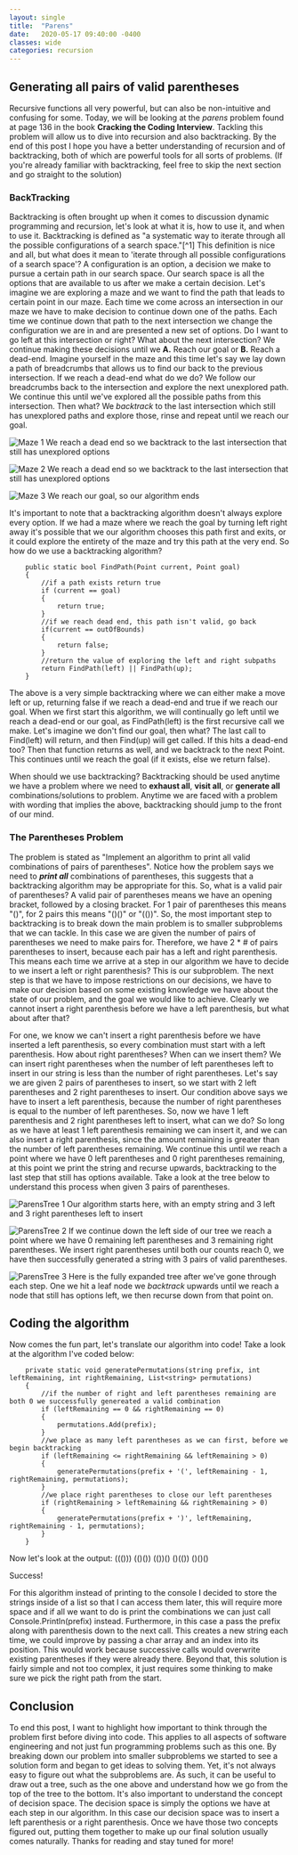 ```yaml
---
layout: single
title:  "Parens"
date:   2020-05-17 09:40:00 -0400
classes: wide
categories: recursion
---
```

## Generating all pairs of valid parentheses
Recursive functions all very powerful, but can also be non-intuitive and confusing for some. Today, we will be looking at the _parens_ problem found at page 136 in the book **Cracking the Coding Interview**. Tackling this problem will allow us to dive into recursion and also backtracking. By the end of this post I hope you have a better understanding of recursion and of backtracking, both of which are powerful tools for all sorts of problems. (If you're already familiar with backtracking, feel free to skip the next section and go straight to the solution)

### BackTracking
Backtracking is often brought up when it comes to discussion dynamic programming and recursion, let's look at what it is, how to use it, and when to use it.  Backtracking is defined as "a systematic way to iterate through all the possible configurations of a search space."[^1] This definition is nice and all, but what does it mean to 'iterate through all possible configurations of a search space'? A configuration is an option, a decision we make to pursue a certain path in our search space. Our search space is all the options that are available to us after we make a certain decision. Let's imagine we are exploring a maze and we want to find the path that leads to certain point in our maze. Each time we come across an intersection in our maze we have to make decision to continue down one of the paths. Each time we continue down that path to the next intersection we change the configuration we are in and are presented a new set of options. Do I want to go left at this intersection or right? What about the next intersection? We continue making these decisions until we **A.** Reach our goal or **B.** Reach a dead-end. Imagine yourself in the maze and this time let's say we lay down a path of breadcrumbs that allows us to find our back to the previous intersection. If we reach a dead-end what do we do? We follow our breadcrumbs back to the intersection and explore the next unexplored path. We continue this until we've explored all the possible paths from this intersection. Then what? We _backtrack_ to the last intersection which still has unexplored paths and explore those, rinse and repeat until we reach our goal.

![Maze 1](https://github.com/adamlawson99/IntelligentProgrammer/raw/master/assets/Images/Parens/maze1.png)
We reach a dead end so we backtrack to the last intersection that still has unexplored options

![Maze 2](https://github.com/adamlawson99/IntelligentProgrammer/raw/master/assets/Images/Parens/maze2.png)
We reach a dead end so we backtrack to the last intersection that still has unexplored options

![Maze 3](https://github.com/adamlawson99/IntelligentProgrammer/raw/master/assets/Images/Parens/maze3.png)
We reach our goal, so our algorithm ends

It's important to note that a backtracking algorithm doesn't always explore every option. If we had a maze where we reach the goal by turning left right away it's possible that we our algorithm chooses this path first and exits, or it could explore the entirety of the maze and try this path at the very end. So how do we use a backtracking algorithm? 

        public static bool FindPath(Point current, Point goal)
        {
            //if a path exists return true
            if (current == goal)
            {
                return true;
            }
            //if we reach dead end, this path isn't valid, go back
            if(current == outOfBounds)
            {
                return false;
            }
            //return the value of exploring the left and right subpaths
            return FindPath(left) || FindPath(up);
        }

The above is a very simple backtracking where we can either make a move left or up, returning false if we reach a dead-end and true if we reach our goal. When we first start this algorithm, we will continually go left until we reach a dead-end or our goal, as FindPath(left) is the first recursive call we make. Let's imagine we don't find our goal, then what? The last call to Find(left) will return, and then Find(up) will get called. If this hits a dead-end too? Then that function returns as well, and we backtrack to the next Point. This continues until we reach the goal (if it exists, else we return false).

When should we use backtracking? Backtracking should be used anytime we have a problem where we need to **exhaust all**, **visit all**, or **generate all** combinations/solutions to problem. Anytime we are faced with a problem with wording that implies the above, backtracking should jump to the front of our mind.

### The Parentheses Problem
The problem is stated as "Implement an algorithm to print all valid combinations of pairs of parentheses". Notice how the problem says we need to **_print all_** combinations of parentheses, this suggests that a backtracking algorithm may be appropriate for this. So, what is a valid pair of parentheses? A valid pair of parentheses means we have an opening bracket, followed by a closing bracket. For 1 pair of parentheses this means "()", for 2 pairs this means "()()" or "(())". So, the most important step to backtracking is to break down the main problem is to smaller subproblems that we can tackle. In this case we are given the number of pairs of parentheses we need to make pairs for. Therefore, we have 2 * # of pairs parentheses to insert, because each pair has a left and right parenthesis. This means each time we arrive at a step in our algorithm we have to decide to we insert a left or right parenthesis? This is our subproblem. The next step is that we have to impose restrictions on our decisions, we have to make our decision based on some existing knowledge we have about the state of our problem, and the goal we would like to achieve. Clearly we cannot insert a right parenthesis before we have a left parenthesis, but what about after that?

For one, we know we can't insert a right parenthesis before we have inserted a left parenthesis, so every combination must start with a left parenthesis. How about right parentheses? When can we insert them? We can insert right parentheses when the number of left parentheses left to insert in our string is less than the number of right parentheses. Let's say we are given 2 pairs of parentheses to insert, so we start with 2 left parentheses and 2 right parentheses to insert. Our condition above says we have to insert a left parenthesis, because the number of right parentheses is equal to the number of left parentheses. So, now we have 1 left parenthesis and 2 right parentheses left to insert, what can we do? So long as we have at least 1 left parenthesis remaining we can insert it, and we can also insert a right parenthesis, since the amount remaining is greater than the number of left parentheses remaining. We continue this until we reach a point where we have 0 left parentheses and 0 right parentheses remaining, at this point we print the string and recurse upwards, backtracking to the last step that still has options available. Take a look at the tree below to understand this process when given 3 pairs of parentheses.

![ParensTree 1](https://github.com/adamlawson99/IntelligentProgrammer/raw/master/assets/Images/Parens/parenstree-1.jpg)
Our algorithm starts here, with an empty string and 3 left and 3 right parentheses left to insert

![ParensTree 2](https://github.com/adamlawson99/IntelligentProgrammer/raw/master/assets/Images/Parens/parenstree-2.jpg)
If we continue down the left side of our tree we reach a point where we have 0 remaining left parentheses and 3 remaining right parentheses.
We insert right parentheses until both our counts reach 0, we have then successfully generated a string with 3 pairs of valid parentheses.

![ParensTree 3](https://github.com/adamlawson99/IntelligentProgrammer/raw/master/assets/Images/Parens/parenstree-3.jpg)
Here is the fully expanded tree after we've gone through each step. One we hit a leaf node we _backtrack_ upwards until we reach a node that still has options left,
we then recurse down from that point on.

## Coding the algorithm
Now comes the fun part, let's translate our algorithm into code! Take a look at the algorithm I've coded below:

        private static void generatePermutations(string prefix, int leftRemaining, int rightRemaining, List<string> permutations)
        {
            //if the number of right and left parentheses remaining are both 0 we successfully genereated a valid combination
            if (leftRemaining == 0 && rightRemaining == 0)
            {
                permutations.Add(prefix);
            }
            //we place as many left parentheses as we can first, before we begin backtracking
            if (leftRemaining <= rightRemaining && leftRemaining > 0)
            {
                generatePermutations(prefix + '(', leftRemaining - 1, rightRemaining, permutations);
            }
            //we place right parentheses to close our left parentheses
            if (rightRemaining > leftRemaining && rightRemaining > 0)
            {
                generatePermutations(prefix + ')', leftRemaining, rightRemaining - 1, permutations);
            }
        }

Now let's look at the output:
    ((()))
    (()())
    (())()
    ()(())
    ()()()

Success!

For this algorithm instead of printing to the console I decided to store the strings inside of a list so that I can access them later, this will require more space and if all we want to do is print the combinations we can just call Console.Println(prefix) instead. Furthermore, in this case a pass the prefix along with parenthesis down to the next call. This creates a new string each time, we could improve by passing a char array and an index into its position. This would work because successive calls would overwrite existing parentheses if they were already there. Beyond that, this solution is fairly simple and not too complex, it just requires some thinking to make sure we pick the right path from the start.

## Conclusion

To end this post, I want to highlight how important to think through the problem first before diving into code. This applies to all aspects of software engineering and not just fun programming problems such as this one. By breaking down our problem into smaller subproblems we started to see a solution form and began to get ideas to solving them. Yet, it's not always easy to figure out what the subproblems are. As such, it can be useful to draw out a tree, such as the one above and understand how we go from the top of the tree to the bottom. It's also important to understand the concept of decision space. The decision space is simply the options we have at each step in our algorithm. In this case our decision space was to insert a left parenthesis or a right parenthesis. Once we have those two concepts figured out, putting them together to make up our final solution usually comes naturally. Thanks for reading and stay tuned for more!
